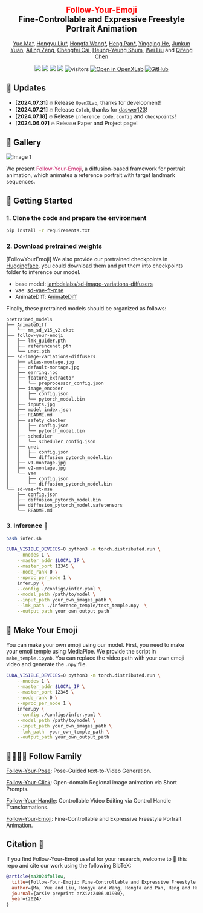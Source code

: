 

<div align="center">
<h2><font color="red"> Follow-Your-Emoji </font></center> <br> <center>Fine-Controllable and Expressive Freestyle Portrait Animation</h2>

[Yue Ma*](https://mayuelala.github.io/), [Hongyu Liu*](https://kumapowerliu.github.io/), [Hongfa Wang*](https://github.com/mayuelala/FollowYourEmoji), [Heng Pan*](https://github.com/mayuelala/FollowYourEmoji), [Yingqing He](https://github.com/YingqingHe), [Junkun Yuan](https://0-scholar-google-com.brum.beds.ac.uk/citations?user=j3iFVPsAAAAJ&hl=zh-CN),  [Ailing Zeng](https://ailingzeng.site/), [Chengfei Cai](https://github.com/mayuelala/FollowYourEmoji), 
[Heung-Yeung Shum](https://scholar.google.com.hk/citations?user=9akH-n8AAAAJ&hl=en), [Wei Liu](https://scholar.google.com/citations?user=AjxoEpIAAAAJ&hl=zh-CN) and [Qifeng Chen](https://cqf.io)


<!-- <strong>is Conditional Accpeted by Siggraph Asia 2024</strong>-->

<a href='https://arxiv.org/abs/2406.01900'><img src='https://img.shields.io/badge/ArXiv-2406.01900-red'></a> <a href='https://github.com/daswer123/FollowYourEmoji-colab/blob/main/README.md'><img src='https://colab.research.google.com/assets/colab-badge.svg'></a> 
<a href='https://follow-your-emoji.github.io/'><img src='https://img.shields.io/badge/Project-Page-Green'></a> <a href='assets/wechat_group.png'><img src='https://badges.aleen42.com/src/wechat.svg'></a> ![visitors](https://visitor-badge.laobi.icu/badge?page_id=mayuelala.FollowYourEmoji&left_color=green&right_color=red) [![Open in OpenXLab](https://cdn-static.openxlab.org.cn/app-center/openxlab_app.svg)](https://openxlab.org.cn/apps/detail/houshaowei/FollowYourEmoji) [![GitHub](https://img.shields.io/github/stars/mayuelala/FollowYourEmoji?style=social)](https://github.com/mayuelala/FollowYourEmoji,pko)  
</div>

<!-- <table class="center">
  <td><img src="https://follow-your-emoji.github.io/src/teaser/teaser.gif"></td>
  <tr>
    <td align="center" >🤪 For more results, visit our <a href="https://follow-your-emoji.github.io/"><strong>homepage</strong></td>
  <tr>
</td>

</table > -->

<!-- - **[2024.07.29]** 🔥 Our paper is conditional accpeted by Siggraph Asia 2024! -->
## 📣 Updates
- **[2024.07.31]** 🔥 Release `OpenXLab`, thanks for development!
- **[2024.07.21]** 🔥 Release `Colab`, thanks for [daswer123](https://github.com/daswer123/FollowYourEmoji-colab/blob/main/README.md)!
- **[2024.07.18]** 🔥 Release `inference code`, `config` and `checkpoints`!
- **[2024.06.07]** 🔥 Release Paper and Project page!

## 🤪 Gallery
<img src="images/index.png" alt="Image 1">

<p>We present <span style="color: #c20557ee">Follow-Your-Emoji</span>, a diffusion-based framework for portrait animation, which animates a reference portrait with target landmark sequences.</p>

## 🤪 Getting Started

### 1. Clone the code and prepare the environment

```bash
pip install -r requirements.txt
```

### 2. Download pretrained weights

[FollowYourEmoji] We also provide our pretrained checkpoints in [Huggingface](https://huggingface.co/YueMafighting/FollowYourEmoji). you could download them and put them into checkpoints folder to inference our model.

- base model: [lambdalabs/sd-image-variations-diffusers](https://huggingface.co/lambdalabs/sd-image-variations-diffusers)
- vae: [sd-vae-ft-mse](https://huggingface.co/stabilityai/sd-vae-ft-mse)
- AnimateDiff: [AnimateDiff](https://huggingface.co/guoyww/animatediff)

Finally, these pretrained models should be organized as follows:

```text
pretrained_models
├── AnimateDiff
│   └── mm_sd_v15_v2.ckpt
├── follow-your-emoji
│   ├── lmk_guider.pth
│   ├── referencenet.pth
│   └── unet.pth
├── sd-image-variations-diffusers
│   ├── alias-montage.jpg
│   ├── default-montage.jpg
│   ├── earring.jpg
│   ├── feature_extractor
│   │   └── preprocessor_config.json
│   ├── image_encoder
│   │   ├── config.json
│   │   └── pytorch_model.bin
│   ├── inputs.jpg
│   ├── model_index.json
│   ├── README.md
│   ├── safety_checker
│   │   ├── config.json
│   │   └── pytorch_model.bin
│   ├── scheduler
│   │   └── scheduler_config.json
│   ├── unet
│   │   ├── config.json
│   │   └── diffusion_pytorch_model.bin
│   ├── v1-montage.jpg
│   ├── v2-montage.jpg
│   └── vae
│       ├── config.json
│       └── diffusion_pytorch_model.bin
└── sd-vae-ft-mse
    ├── config.json
    ├── diffusion_pytorch_model.bin
    ├── diffusion_pytorch_model.safetensors
    └── README.md
```

### 3. Inference 🚀

```bash
bash infer.sh
```

```bash
CUDA_VISIBLE_DEVICES=0 python3 -m torch.distributed.run \
    --nnodes 1 \
    --master_addr $LOCAL_IP \
    --master_port 12345 \
    --node_rank 0 \
    --nproc_per_node 1 \
    infer.py \
    --config ./configs/infer.yaml \
    --model_path /path/to/model \
    --input_path your_own_images_path \
    --lmk_path ./inference_temple/test_temple.npy  \
    --output_path your_own_output_path
```

## 🤪 Make Your Emoji
You can make your own emoji using our model. First, you need to make your emoji temple using MediaPipe. We provide the script in ```make_temple.ipynb```. You can replace the video path with your own emoji video and generate the ```.npy``` file.


```bash
CUDA_VISIBLE_DEVICES=0 python3 -m torch.distributed.run \
    --nnodes 1 \
    --master_addr $LOCAL_IP \
    --master_port 12345 \
    --node_rank 0 \
    --nproc_per_node 1 \
    infer.py \
    --config ./configs/infer.yaml \
    --model_path /path/to/model \
    --input_path your_own_images_path \
    --lmk_path  your_own_temple_path \
    --output_path your_own_output_path
```


## 👨‍👩‍👧‍👦 Follow Family
[Follow-Your-Pose](https://github.com/mayuelala/FollowYourPose): Pose-Guided text-to-Video Generation.

[Follow-Your-Click](https://github.com/mayuelala/FollowYourClick): Open-domain Regional image animation via Short Prompts.

[Follow-Your-Handle](https://github.com/mayuelala/FollowYourHandle): Controllable Video Editing via Control Handle Transformations.

[Follow-Your-Emoji](https://github.com/mayuelala/FollowYourEmoji): Fine-Controllable and Expressive Freestyle Portrait Animation.
  
## Citation 💖
If you find Follow-Your-Emoji useful for your research, welcome to 🌟 this repo and cite our work using the following BibTeX:
```bibtex
@article{ma2024follow,
  title={Follow-Your-Emoji: Fine-Controllable and Expressive Freestyle Portrait Animation},
  author={Ma, Yue and Liu, Hongyu and Wang, Hongfa and Pan, Heng and He, Yingqing and Yuan, Junkun and Zeng, Ailing and Cai, Chengfei and Shum, Heung-Yeung and Liu, Wei and others},
  journal={arXiv preprint arXiv:2406.01900},
  year={2024}
}
```
